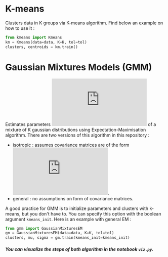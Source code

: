 # K-means
Clusters data in K groups via K-means algorithm. 
Find below an example on how to use it : 
```python
from kmeans import Kmeans
km = Kmeans(data=data, K=K, tol=tol)
clusters, centroids = km.train()
```

# Gaussian Mixtures Models (GMM) 
Estimates parameters ![](https://latex.codecogs.com/gif.latex?%5Cmu%2C%20%5CSigma) of a mixture of K gaussian distributions using Expectation-Maximisation algorithm. There are two versions of this algorithm in this repository : 
* isotropic : assumes covariance matrices are of the form ![](https://latex.codecogs.com/gif.latex?%5CSigma%20%3D%20%5Csigma%5E2%20I).
* general : no assumptions on form of covariance matrices.

A good practice for GMM is to initialize parameters and clusters with k-means, but you don't have to. You can specify this option with the boolean argument `kmeans_init`. 
Here is an example with general EM :
```python
from gmm import GaussianMixturesEM
gm = GaussianMixturesEM(data=data, K=K, tol=tol)
clusters, mu, sigma = gm.train(kmeans_init=kmeans_init)
```

##### You can visualize the steps of both algorithm in the notebook `viz.py`.

